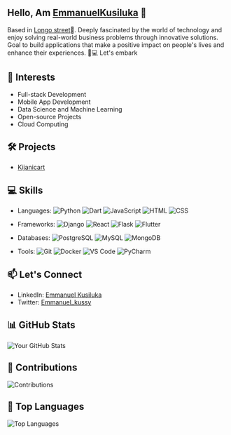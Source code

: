 <!-- Your Name -->
## Hello, Am [EmmanuelKusiluka]([https://www.linkedin.com/in/emmanuel-kusiluka-aa3294209]) 👋

<!-- ![Coding](https://github.com/Emmanuelkusiluka/Emmanuel_kussy.github.io/blob/main/20230807_192807.jpg)

<!-- About Me -->
Based in [Longo street](https://www.google.com/maps/place/Longo+Street/@-6.8256116,39.2950284,17z/data=!3m1!4b1!4m6!3m5!1s0x185c4bc4b428bfab:0x6ca9d71d6eff796f!8m2!3d-6.8256116!4d39.2976033!16s%2Fg%2F11q2y0z3w_?entry=ttu)🥷. Deeply fascinated by the world of technology and enjoy solving real-world business problems through innovative solutions. Goal to build applications that make a positive impact on people's lives and enhance their experiences. 
🚀💻 Let's embark

<!-- My Interests -->
## 🚀 Interests

- Full-stack Development
- Mobile App Development
- Data Science and Machine Learning
- Open-source Projects
- Cloud Computing

<!-- My Projects -->
## 🛠️ Projects

- [Kijanicart](https://kijanicart.com)

<!-- My Skills -->
## 💻 Skills

- Languages: ![Python](https://img.shields.io/badge/Python-3776AB?style=flat-square&logo=python&logoColor=white) ![Dart](https://img.shields.io/badge/Dart-0175C2?style=flat-square&logo=dart&logoColor=white) ![JavaScript](https://img.shields.io/badge/JavaScript-F7DF1E?style=flat-square&logo=javascript&logoColor=black) ![HTML](https://img.shields.io/badge/HTML-E34F26?style=flat-square&logo=html5&logoColor=white) ![CSS](https://img.shields.io/badge/CSS-1572B6?style=flat-square&logo=css3&logoColor=white)

- Frameworks: ![Django](https://img.shields.io/badge/Django-092E20?style=flat-square&logo=django&logoColor=white) ![React](https://img.shields.io/badge/React-61DAFB?style=flat-square&logo=react&logoColor=black) ![Flask](https://img.shields.io/badge/Flask-000000?style=flat-square&logo=flask&logoColor=white) ![Flutter](https://img.shields.io/badge/Flutter-02569B?style=flat-square&logo=flutter&logoColor=white)

- Databases: ![PostgreSQL](https://img.shields.io/badge/PostgreSQL-336791?style=flat-square&logo=postgresql&logoColor=white) ![MySQL](https://img.shields.io/badge/MySQL-4479A1?style=flat-square&logo=mysql&logoColor=white) ![MongoDB](https://img.shields.io/badge/MongoDB-47A248?style=flat-square&logo=mongodb&logoColor=white)

- Tools: ![Git](https://img.shields.io/badge/Git-F05032?style=flat-square&logo=git&logoColor=white) ![Docker](https://img.shields.io/badge/Docker-2496ED?style=flat-square&logo=docker&logoColor=white) ![VS Code](https://img.shields.io/badge/VS_Code-007ACC?style=flat-square&logo=visual-studio-code&logoColor=white) ![PyCharm](https://img.shields.io/badge/PyCharm-000000?style=flat-square&logo=pycharm&logoColor=white)




<!-- Let's Connect -->
## 📫 Let's Connect

- LinkedIn: [Emmanuel Kusiluka](https://www.linkedin.com/in/emmanuel-kusiluka-aa3294209)
- Twitter: [Emmanuel_kussy](https://twitter.com/Emmanuel_kussy?t=Q28gaud_VNrGJByz-35gYg&s=09)
<!-- - Email: your.email@example.com

<!-- GitHub Stats -->
## 📊 GitHub Stats

![Your GitHub Stats](https://github-readme-stats.vercel.app/api?username=EmmanuelKusiluka&show_icons=true&theme=radical)


## 🚀 Contributions

![Contributions](https://github-readme-streak-stats.herokuapp.com/?user=EmmanuelKusiluka&theme=highcontrast)

<!-- Top Languages -->
## 🌟 Top Languages

![Top Languages](https://github-readme-stats.vercel.app/api/top-langs/?username=EmmanuelKusiluka&layout=compact&theme=radical)

<!-- Contributions
## 🤝 Contributions

If you find my work helpful, consider contributing or starring some of my repositories. Contributions are always welcome!

<!-- Thanks for visiting 
# Thanks for visiting my profile! Feel free to explore my projects and reach out if you'd like to collaborate on something exciting. 😄




<!--
**Emmanuelkusiluka/EmmanuelKusiluka** is a ✨ _special_ ✨ repository because its `README.md` (this file) appears on your GitHub profile.

Here are some ideas to get you started:

- 🔭 I’m currently working on ...
- 🌱 I’m currently learning ...
- 👯 I’m looking to collaborate on ...
- 🤔 I’m looking for help with ...
- 💬 Ask me about ...
- 📫 How to reach me: ...
- 😄 Pronouns: ...
- ⚡ Fun fact: ...
-->
